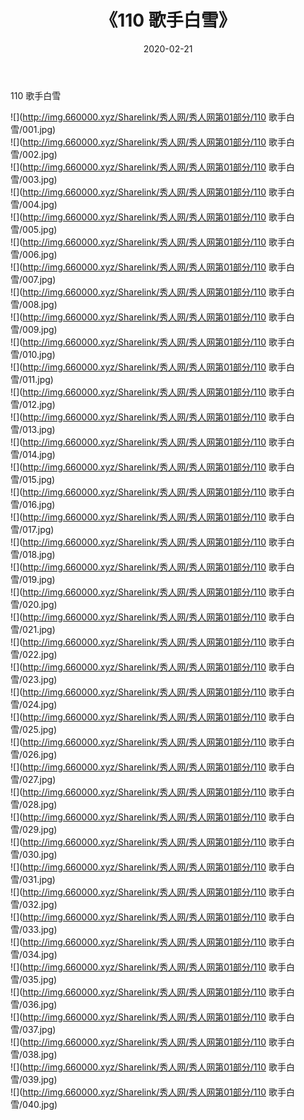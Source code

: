 ﻿---
layout: post
title:  《110 歌手白雪》
date:   2020-02-21
img: http://img.660000.xyz/Sharelink/秀人网/秀人网第01部分/110 歌手白雪/000.jpg
categories: [美女, 清纯, 唯美]
---

110 歌手白雪

  ![](http://img.660000.xyz/Sharelink/秀人网/秀人网第01部分/110 歌手白雪/001.jpg) <br> ![](http://img.660000.xyz/Sharelink/秀人网/秀人网第01部分/110 歌手白雪/002.jpg) <br> ![](http://img.660000.xyz/Sharelink/秀人网/秀人网第01部分/110 歌手白雪/003.jpg) <br> ![](http://img.660000.xyz/Sharelink/秀人网/秀人网第01部分/110 歌手白雪/004.jpg) <br> ![](http://img.660000.xyz/Sharelink/秀人网/秀人网第01部分/110 歌手白雪/005.jpg) <br> ![](http://img.660000.xyz/Sharelink/秀人网/秀人网第01部分/110 歌手白雪/006.jpg) <br> ![](http://img.660000.xyz/Sharelink/秀人网/秀人网第01部分/110 歌手白雪/007.jpg) <br> ![](http://img.660000.xyz/Sharelink/秀人网/秀人网第01部分/110 歌手白雪/008.jpg) <br> ![](http://img.660000.xyz/Sharelink/秀人网/秀人网第01部分/110 歌手白雪/009.jpg) <br> ![](http://img.660000.xyz/Sharelink/秀人网/秀人网第01部分/110 歌手白雪/010.jpg) <br> ![](http://img.660000.xyz/Sharelink/秀人网/秀人网第01部分/110 歌手白雪/011.jpg) <br> ![](http://img.660000.xyz/Sharelink/秀人网/秀人网第01部分/110 歌手白雪/012.jpg) <br> ![](http://img.660000.xyz/Sharelink/秀人网/秀人网第01部分/110 歌手白雪/013.jpg) <br> ![](http://img.660000.xyz/Sharelink/秀人网/秀人网第01部分/110 歌手白雪/014.jpg) <br> ![](http://img.660000.xyz/Sharelink/秀人网/秀人网第01部分/110 歌手白雪/015.jpg) <br> ![](http://img.660000.xyz/Sharelink/秀人网/秀人网第01部分/110 歌手白雪/016.jpg) <br> ![](http://img.660000.xyz/Sharelink/秀人网/秀人网第01部分/110 歌手白雪/017.jpg) <br> ![](http://img.660000.xyz/Sharelink/秀人网/秀人网第01部分/110 歌手白雪/018.jpg) <br> ![](http://img.660000.xyz/Sharelink/秀人网/秀人网第01部分/110 歌手白雪/019.jpg) <br> ![](http://img.660000.xyz/Sharelink/秀人网/秀人网第01部分/110 歌手白雪/020.jpg) <br> ![](http://img.660000.xyz/Sharelink/秀人网/秀人网第01部分/110 歌手白雪/021.jpg) <br> ![](http://img.660000.xyz/Sharelink/秀人网/秀人网第01部分/110 歌手白雪/022.jpg) <br> ![](http://img.660000.xyz/Sharelink/秀人网/秀人网第01部分/110 歌手白雪/023.jpg) <br> ![](http://img.660000.xyz/Sharelink/秀人网/秀人网第01部分/110 歌手白雪/024.jpg) <br> ![](http://img.660000.xyz/Sharelink/秀人网/秀人网第01部分/110 歌手白雪/025.jpg) <br> ![](http://img.660000.xyz/Sharelink/秀人网/秀人网第01部分/110 歌手白雪/026.jpg) <br> ![](http://img.660000.xyz/Sharelink/秀人网/秀人网第01部分/110 歌手白雪/027.jpg) <br> ![](http://img.660000.xyz/Sharelink/秀人网/秀人网第01部分/110 歌手白雪/028.jpg) <br> ![](http://img.660000.xyz/Sharelink/秀人网/秀人网第01部分/110 歌手白雪/029.jpg) <br> ![](http://img.660000.xyz/Sharelink/秀人网/秀人网第01部分/110 歌手白雪/030.jpg) <br> ![](http://img.660000.xyz/Sharelink/秀人网/秀人网第01部分/110 歌手白雪/031.jpg) <br> ![](http://img.660000.xyz/Sharelink/秀人网/秀人网第01部分/110 歌手白雪/032.jpg) <br> ![](http://img.660000.xyz/Sharelink/秀人网/秀人网第01部分/110 歌手白雪/033.jpg) <br> ![](http://img.660000.xyz/Sharelink/秀人网/秀人网第01部分/110 歌手白雪/034.jpg) <br> ![](http://img.660000.xyz/Sharelink/秀人网/秀人网第01部分/110 歌手白雪/035.jpg) <br> ![](http://img.660000.xyz/Sharelink/秀人网/秀人网第01部分/110 歌手白雪/036.jpg) <br> ![](http://img.660000.xyz/Sharelink/秀人网/秀人网第01部分/110 歌手白雪/037.jpg) <br> ![](http://img.660000.xyz/Sharelink/秀人网/秀人网第01部分/110 歌手白雪/038.jpg) <br> ![](http://img.660000.xyz/Sharelink/秀人网/秀人网第01部分/110 歌手白雪/039.jpg) <br> ![](http://img.660000.xyz/Sharelink/秀人网/秀人网第01部分/110 歌手白雪/040.jpg) <br>
